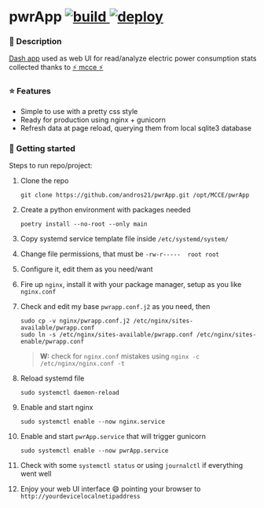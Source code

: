 <h1> pwrApp <a href="https://github.com/andros21/pwrApp/actions/workflows/build.yml">
    <img src="https://img.shields.io/github/workflow/status/andros21/pwrApp/build%20pwrapp/master?label=build&logo=github" alt="build">
    </a> <a href="https://github.com/andros21/pwrApp/actions/workflows/deploy.yml">
      <img src="https://img.shields.io/github/workflow/status/andros21/pwrApp/flyio%20deploy/flyio?label=deploy&logo=github" alt="deploy">
    </a>
</h1>

### :blue_book: Description

[Dash app](https://plotly.com/) used as web UI for read/analyze electric power consumption stats collected thanks to [:zap: mcce :zap:](https://github.com/andros21/mcce)

### :star: Features

* Simple to use with a pretty css style
* Ready for production using nginx + gunicorn
* Refresh data at page reload, querying them from local sqlite3 database

### :rocket: Getting started

Steps to run repo/project:

1. Clone the repo
   ```
   git clone https://github.com/andros21/pwrApp.git /opt/MCCE/pwrApp
   ```
2. Create a python environment with packages needed
   ```
   poetry install --no-root --only main
   ```
3. Copy systemd service template file inside `/etc/systemd/system/`
5. Change file permissions, that must be `-rw-r-----  root root`
6. Configure it, edit them as you need/want
7. Fire up `nginx`, install it with your package manager, setup as you like `nginx.conf`
8. Check and edit my base `pwrapp.conf.j2` as you need, then
   ```
   sudo cp -v nginx/pwrapp.conf.j2 /etc/nginx/sites-available/pwrapp.conf
   sudo ln -s /etc/nginx/sites-available/pwrapp.conf /etc/nginx/sites-enable/pwrapp.conf
   ```

   > **W:** check for `nginx.conf` mistakes using `nginx -c /etc/nginx/nginx.conf -t`
9. Reload systemd file
   ```
   sudo systemctl daemon-reload
   ```
10. Enable and start nginx
    ```
    sudo systemctl enable --now nginx.service
    ```
11. Enable and start `pwrApp.service` that will trigger gunicorn
    ```
    sudo systemctl enable --now pwrApp.service
    ```
12. Check with some `systemctl status` or using `journalctl` if everything went well
13. Enjoy your web UI interface :smile: pointing your browser to `http://yourdevicelocalnetipaddress`
